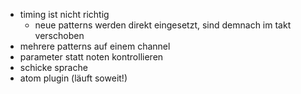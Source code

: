 - timing ist nicht richtig
  - neue patterns werden direkt eingesetzt, sind demnach im takt verschoben 
- mehrere patterns auf einem channel
- parameter statt noten kontrollieren
- schicke sprache
- atom plugin (läuft soweit!)
